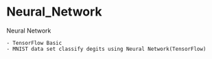 # Neural_Network
Neural Network

    - TensorFlow Basic
    - MNIST data set classify degits using Neural Network(TensorFlow)